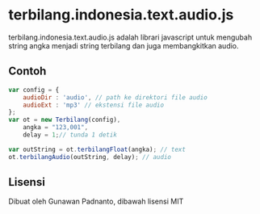 # terbilang.indonesia.text.audio.js

terbilang.indonesia.text.audio.js adalah librari javascript untuk mengubah string angka menjadi string terbilang dan juga membangkitkan audio.


## Contoh

```javascript
var config = {
	audioDir : 'audio', // path ke direktori file audio
	audioExt : 'mp3' // ekstensi file audio
};
var ot = new Terbilang(config),
    angka = "123,001",
    delay = 1;// tunda 1 detik

var outString = ot.terbilangFloat(angka); // text
ot.terbilangAudio(outString, delay); // audio

```

## Lisensi
Dibuat oleh Gunawan Padnanto, dibawah lisensi MIT